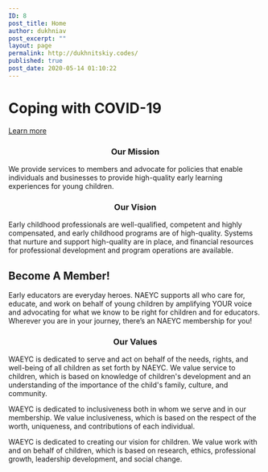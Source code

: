 ```yaml
---
ID: 8
post_title: Home
author: dukhniav
post_excerpt: ""
layout: page
permalink: http://dukhnitskiy.codes/
published: true
post_date: 2020-05-14 01:10:22
---
```

<h1>Coping with COVID-19</h1>		
			<a href="https://www.naeyc.org/resources/topics/covid-19" role="button">
						Learn more
					</a>
		<h3 style="text-align: center;">Our Mission</h3><p>We provide services to members and advocate for policies that enable individuals and businesses to provide high-quality early learning experiences for young children.</p><h3 style="text-align: center;">Our Vision</h3><p>Early childhood professionals are well-qualified, competent and highly compensated, and early childhood programs are of high-quality. Systems that nurture and support high-quality are in place, and financial resources for professional development and program operations are available.</p>		
			<h2>Become A Member!</h2>		
		<p>Early educators are everyday heroes. NAEYC supports all who care for, educate, and work on behalf of young children by amplifying YOUR voice and advocating for what we know to be right for children and for educators. Wherever you are in your journey, there’s an NAEYC membership for you!</p><h3 style="text-align: center;">Our Values</h3><p>WAEYC is dedicated to serve and act on behalf of the needs, rights, and well-being of all children as set forth by NAEYC. We value service to children, which is based on knowledge of children's development and an understanding of the importance of the child's family, culture, and community.</p><p>WAEYC is dedicated to inclusiveness both in whom we serve and in our membership. We value inclusiveness, which is based on the respect of the worth, uniqueness, and contributions of each individual.</p><p>WAEYC is dedicated to creating our vision for children. We value work with and on behalf of children, which is based on research, ethics, professional growth, leadership development, and social change.</p>